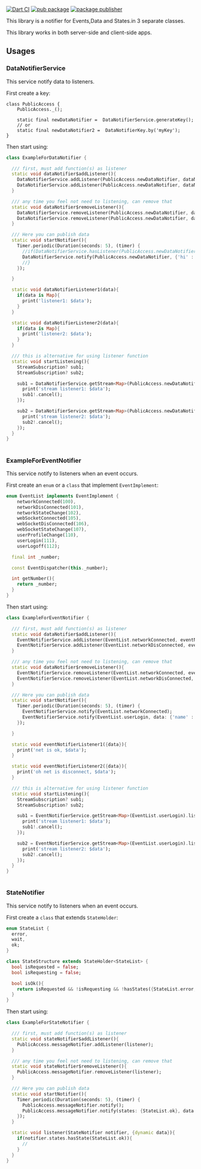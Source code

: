 [![Dart CI](https://github.com/dart-lang/args/actions/workflows/test-package.yml/badge.svg)](https://github.com/dart-lang/args/actions/workflows/test-package.yml)
[![pub package](https://img.shields.io/pub/v/args.svg)](https://pub.dev/packages/args)
[![package publisher](https://img.shields.io/pub/publisher/args.svg)](https://pub.dev/packages/args/publisher)

This library is a notifier for Events,Data and States.in 3 separate classes.

This library works in both server-side and client-side apps.

## Usages

### DataNotifierService

This service notify data to listeners.

First create a key:

    class PublicAccess {
        PublicAccess._();

        static final newDataNotifier =  DataNotifierService.generateKey();
        // or
        static final newDataNotifier2 =  DataNotifierKey.by('myKey');
    }

Then start using:

```dart
class ExampleForDataNotifier {

  /// first, must add function(s) as listener
  static void dataNotifier$addListener(){
    DataNotifierService.addListener(PublicAccess.newDataNotifier, dataNotifierListener1);
    DataNotifierService.addListener(PublicAccess.newDataNotifier, dataNotifierListener2);
  }

  /// any time you feel not need to listening, can remove that
  static void dataNotifier$removeListener(){
    DataNotifierService.removeListener(PublicAccess.newDataNotifier, dataNotifierListener1);
    DataNotifierService.removeListener(PublicAccess.newDataNotifier, dataNotifierListener2);
  }

  /// Here you can publish data
  static void startNotifier(){
    Timer.periodic(Duration(seconds: 5), (timer) {
      //if(DataNotifierService.hasListener(PublicAccess.newDataNotifier)){
      DataNotifierService.notify(PublicAccess.newDataNotifier, {'hi' : 'user', 'tick' : '${timer.tick}'});
      //}
    });

  }

  static void dataNotifierListener1(data){
    if(data is Map){
      print('listener1: $data');
    }
  }

  static void dataNotifierListener2(data){
    if(data is Map){
      print('listener2: $data');
    }
  }

  /// this is alternative for using listener function
  static void startListening(){
    StreamSubscription? sub1;
    StreamSubscription? sub2;

    sub1 = DataNotifierService.getStream<Map>(PublicAccess.newDataNotifier).listen((data) {
      print('stream listener1: $data');
      sub1!.cancel();
    });

    sub2 = DataNotifierService.getStream<Map>(PublicAccess.newDataNotifier).listen((data) {
      print('stream listener2: $data');
      sub2!.cancel();
    });
  }
}
```
#
#
### ExampleForEventNotifier

This service notify to listeners when an event occurs.

First create an `enum` or a `class` that implement `EventImplement`:

```dart
enum EventList implements EventImplement {
    networkConnected(100),
    networkDisConnected(101),
    networkStateChange(102),
    webSocketConnected(105),
    webSocketDisConnected(106),
    webSocketStateChange(107),
    userProfileChange(110),
    userLogin(111),
    userLogoff(112);

  final int _number;

  const EventDispatcher(this._number);

  int getNumber(){
    return _number;
  }
}
```

Then start using:

```dart
class ExampleForEventNotifier {

  /// first, must add function(s) as listener
  static void dataNotifier$addListener(){
    EventNotifierService.addListener(EventList.networkConnected, eventNotifierListener1);
    EventNotifierService.addListener(EventList.networkDisConnected, eventNotifierListener2);
  }

  /// any time you feel not need to listening, can remove that
  static void dataNotifier$removeListener(){
    EventNotifierService.removeListener(EventList.networkConnected, eventNotifierListener1);
    EventNotifierService.removeListener(EventList.networkDisConnected, eventNotifierListener2);
  }

  /// Here you can publish data
  static void startNotifier(){
    Timer.periodic(Duration(seconds: 5), (timer) {
      EventNotifierService.notify(EventList.networkConnected);
      EventNotifierService.notify(EventList.userLogin, data: {'name' : 'user-name'});
    });

  }

  static void eventNotifierListener1({data}){
    print('net is ok, $data');
  }

  static void eventNotifierListener2({data}){
    print('oh net is disconnect, $data');
  }

  /// this is alternative for using listener function
  static void startListening(){
    StreamSubscription? sub1;
    StreamSubscription? sub2;

    sub1 = EventNotifierService.getStream<Map>(EventList.userLogin).listen((data) {
      print('stream listener1: $data');
      sub1!.cancel();
    });

    sub2 = EventNotifierService.getStream<Map>(EventList.userLogin).listen((data) {
      print('stream listener2: $data');
      sub2!.cancel();
    });
  }
}
```
#
#
### StateNotifier

This service notify to listeners when an event occurs.

First create a `class` that extends `StateHolder`:

```dart
enum StateList {
  error,
  wait,
  ok;
}

class StateStructure extends StateHolder<StateList> {
  bool isRequested = false;
  bool isRequesting = false;

  bool isOk(){
    return isRequested && !isRequesting && !hasStates({StateList.error, StateList.wait});
  }
}
```

Then start using:

```dart
class ExampleForStateNotifier {

  /// first, must add function(s) as listener
  static void stateNotifier$addListener(){
    PublicAccess.messageNotifier.addListener(listener);
  }

  /// any time you feel not need to listening, can remove that
  static void stateNotifier$removeListener(){
    PublicAccess.messageNotifier.removeListener(listener);
  }

  /// Here you can publish data
  static void startNotifier(){
    Timer.periodic(Duration(seconds: 5), (timer) {
      PublicAccess.messageNotifier.notify();
      PublicAccess.messageNotifier.notify(states: {StateList.ok}, data: 'any data');
    });
  }

  static void listener(StateNotifier notifier, {dynamic data}){
    if(notifier.states.hasState(StateList.ok)){
      //
    }
  }
}
```


[pub]: https://pub.dev/

